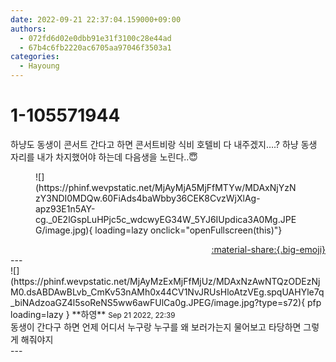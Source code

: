 ```yaml
---
date: 2022-09-21 22:37:04.159000+09:00
authors:
  - 072fd6d02e0dbb91e31f3100c28e44ad
  - 67b4c6fb2220ac6705aa97046f3503a1
categories:
  - Hayoung
---
```


# 1-105571944

<div class="post-container" markdown="1">
<div class="content-container md-sidebar__scrollwrap" markdown="1">

하냥도 동생이 콘서트 간다고 하면 콘서트비랑 식비 호텔비 다 내주겠지….? 하냥 동생 자리를 내가 차지했어야 하는데 다음생을 노린다..😇
<figure markdown="1">
![](https://phinf.wevpstatic.net/MjAyMjA5MjFfMTYw/MDAxNjYzNzY3NDI0MDQw.60FiAds4baWbby36CEK8CvzWjXlAg-apz93E1n5AY-cg._0E2lGspLuHPjc5c_wdcwyEG34W_5YJ6IUpdica3A0Mg.JPEG/image.jpg){ loading=lazy onclick="openFullscreen(this)"}
</figure>


</div>
</div>

<div style="text-align: right;" markdown="1">
<a href="https://weverse.io/fromis9/fanpost/1-105571944" style="text-align: right;">:material-share:{.big-emoji}</a>
</div>
---

<div class="comments-container md-sidebar__scrollwrap" markdown="1">
<div class="comment" markdown="1">
<div class='id-container' markdown="1">
![](https://phinf.wevpstatic.net/MjAyMzExMjFfMjUz/MDAxNzAwNTQzODEzNjM0.dsABDAwBLvb_CmKv53nAMh0x44CV1NvJRUsHloAtzVEg.spqUAHYle7q_biNAdzoaGZ4l5soReNS5ww6awFUlCa0g.JPEG/image.jpg?type=s72){ pfp loading=lazy }
**<span class="artist">하영</span>** <small>Sep 21 2022, 22:39</small><br>
</div>
<div class='comment-body' markdown="1">
동생이 간다구 하면 언제 어디서 누구랑 누구를 왜 보러가는지 물어보고 타당하면 그렇게 해줘야지
</div>
</div>
</div>
---
